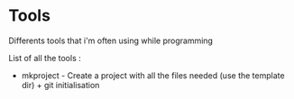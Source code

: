 # Tools
Differents tools that i'm often using while programming

List of all the tools :

- mkproject - Create a project with all the files needed (use the template dir) + git initialisation
